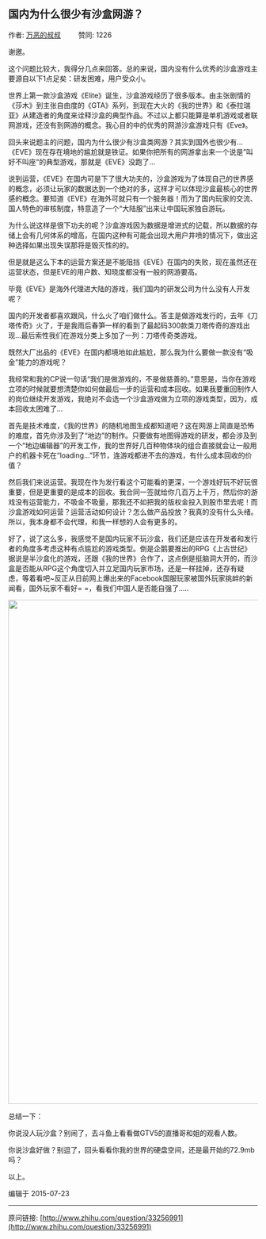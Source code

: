 ## 国内为什么很少有沙盒网游？

作者: [万恶的叔叔](http://www.zhihu.com/people/hydelee109)&nbsp;&nbsp;&nbsp;&nbsp;&nbsp;&nbsp;&nbsp;&nbsp; 赞同: 1226


<p>谢邀。</p><p>这个问题比较大，我得分几点来回答。总的来说，国内没有什么优秀的沙盒游戏主要源自以下1点足矣：研发困难，用户受众小。</p><p>世界上第一款沙盒游戏《Elite》诞生，沙盒游戏经历了很多版本。由主张剧情的《莎木》到主张自由度的《GTA》系列，到现在大火的《我的世界》和《泰拉瑞亚》从建造者的角度来诠释沙盒的典型作品。不过以上都只能算是单机游戏或者联网游戏，还没有到网游的概念。我心目的中的优秀的网游沙盒游戏只有《Eve》。</p><p>回头来说题主的问题，国内为什么很少有沙盒类网游？其实到国外也很少有…《EVE》现在存在境地的尴尬就是铁证。如果你把所有的网游拿出来一个说是”叫好不叫座“的典型游戏，那就是《EVE》没跑了…</p><p>说到运营，《EVE》在国内可是下了很大功夫的，沙盒游戏为了体现自己的世界感的概念，必须让玩家的数据达到一个绝对的多，这样才可以体现沙盒最核心的世界感的概念。要知道《EVE》在海外可就只有一个服务器！而为了国内玩家的交流、国人特色的审核制度，特意造了一个“大陆服”出来让中国玩家独自游玩。</p><p>为什么说这样是很下功夫的呢？沙盒游戏因为数据是增进式的记载，所以数据的存储上会有几何体系的增高，在国内这种有可能会出现大用户井喷的情况下，做出这种选择如果出现失误那将是毁灭性的的。</p><p>但是就是这么下本的运营方案还是不能阻挡《EVE》在国内的失败，现在虽然还在运营状态，但是EVE的用户数、知晓度都没有一般的网游要高。</p><p>毕竟《EVE》是海外代理进大陆的游戏，我们国内的研发公司为什么没有人开发呢？</p><p>国内的开发者都喜欢跟风，什么火了咱们做什么。答主是做游戏发行的，去年《刀塔传奇》火了，于是我雨后春笋一样的看到了最起码300款类刀塔传奇的游戏出现…最后索性我们在游戏分类上多加了一列：刀塔传奇类游戏。</p><p>既然大厂出品的《EVE》在国内都境地如此尴尬，那么我为什么要做一款没有“吸金”能力的游戏呢？</p><p>我经常和我的CP说一句话“我们是做游戏的，不是做慈善的。”意思是，当你在游戏立项的时候就要想清楚你如何做最后一步的运营和成本回收。如果我要重回制作人的岗位继续开发游戏，我绝对不会选一个沙盒游戏做为立项的游戏类型，因为，成本回收太困难了…</p><p>首先是技术难度，《我的世界》的随机地图生成都知道吧？这在网游上简直是恐怖的难度，首先你涉及到了“地边”的制作。只要做有地图得游戏的研发，都会涉及到一个“地边编辑器”的开发工作，我的世界好几百种物体块的组合直接就会让一般用户的机器卡死在“loading…”环节，连游戏都进不去的游戏，有什么成本回收的价值？</p><p>然后我们来说运营。我现在作为发行看这个可能看的更深，一个游戏好玩不好玩很重要，但是更重要的是成本的回收。我合同一签就给你几百万上千万，然后你的游戏没有运营能力，不吸金不吸量，那我还不如把我的版权金投入到股市里去呢！而沙盒游戏如何运营？运营活动如何设计？怎么做产品投放？我真的没有什么头绪。所以，我本身都不会代理，和我一样想的人会有更多的。</p><p>好了，说了这么多，我感觉不是国内玩家不玩沙盒，我们还是应该在开发者和发行者的角度多考虑这种有点尴尬的游戏类型。倒是企鹅要推出的RPG《上古世纪》据说是半沙盒化的游戏，还跟《我的世界》合作了，这点倒是挺脑洞大开的，而沙盒是否能从RPG这个角度切入并立足国内玩家市场，还是一样挂掉，还存有疑虑，等着看吧~反正从日前网上爆出来的Facebook国服玩家被国外玩家挑衅的新闻看，国外玩家不看好= =，看我们中国人是否能自强了…..</p><img data-rawwidth="1017" data-rawheight="1522" src="http://pic4.zhimg.com/15f53193783e5e154e9c1472ab34a59b_b.jpg" class="origin_image zh-lightbox-thumb" width="1017" data-original="http://pic4.zhimg.com/15f53193783e5e154e9c1472ab34a59b_r.jpg"><p>总结一下：</p><p>你说没人玩沙盒？别闹了，去斗鱼上看看做GTV5的直播哥和姐的观看人数。</p><p>你说沙盒好做？别逗了，回头看看你我的世界的硬盘空间，还是最开始的72.9mb吗？</p><p>以上。</p>



编辑于 2015-07-23



---
原问链接: [http://www.zhihu.com/question/33256991](http://www.zhihu.com/question/33256991)